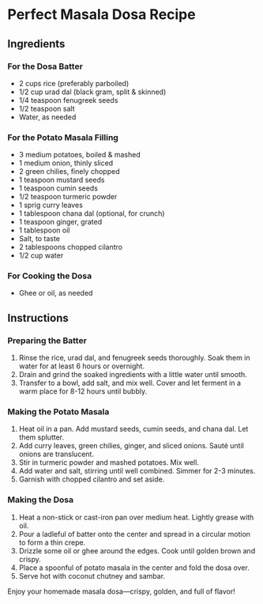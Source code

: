 # Perfect Masala Dosa Recipe

## Ingredients

### For the Dosa Batter

- 2 cups rice (preferably parboiled)
- 1/2 cup urad dal (black gram, split & skinned)
- 1/4 teaspoon fenugreek seeds
- 1/2 teaspoon salt
- Water, as needed

### For the Potato Masala Filling

- 3 medium potatoes, boiled & mashed
- 1 medium onion, thinly sliced
- 2 green chilies, finely chopped
- 1 teaspoon mustard seeds
- 1 teaspoon cumin seeds
- 1/2 teaspoon turmeric powder
- 1 sprig curry leaves
- 1 tablespoon chana dal (optional, for crunch)
- 1 teaspoon ginger, grated
- 1 tablespoon oil
- Salt, to taste
- 2 tablespoons chopped cilantro
- 1/2 cup water

### For Cooking the Dosa

- Ghee or oil, as needed

## Instructions

### Preparing the Batter

1. Rinse the rice, urad dal, and fenugreek seeds thoroughly. Soak them in water for at least 6 hours or overnight.
2. Drain and grind the soaked ingredients with a little water until smooth.
3. Transfer to a bowl, add salt, and mix well. Cover and let ferment in a warm place for 8-12 hours until bubbly.

### Making the Potato Masala

1. Heat oil in a pan. Add mustard seeds, cumin seeds, and chana dal. Let them splutter.
2. Add curry leaves, green chilies, ginger, and sliced onions. Sauté until onions are translucent.
3. Stir in turmeric powder and mashed potatoes. Mix well.
4. Add water and salt, stirring until well combined. Simmer for 2-3 minutes.
5. Garnish with chopped cilantro and set aside.

### Making the Dosa

1. Heat a non-stick or cast-iron pan over medium heat. Lightly grease with oil.
2. Pour a ladleful of batter onto the center and spread in a circular motion to form a thin crepe.
3. Drizzle some oil or ghee around the edges. Cook until golden brown and crispy.
4. Place a spoonful of potato masala in the center and fold the dosa over.
5. Serve hot with coconut chutney and sambar.

Enjoy your homemade masala dosa—crispy, golden, and full of flavor!
